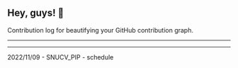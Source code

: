 ## Hey, guys! 👋

Contribution log for beautifying your GitHub contribution graph.

---



---

2022/11/09 - SNUCV_PIP - schedule